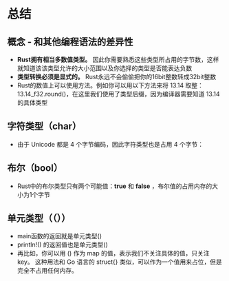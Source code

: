 # 总结

## 概念 - 和其他编程语法的差异性
- **Rust拥有相当多数值类型。** 因此你需要熟悉这些类型所占用的字节数，这样就知道该该类型允许的大小范围以及你选择的类型是否能表达负数
- **类型转换必须是显式的。** Rust永远不会偷偷把你的16bit整数转成32bit整数
- Rust的数值上可以使用方法。例如你可以用以下方法来将 13.14 取整：13.14_f32.round()，在这里我们使用了类型后缀，因为编译器需要知道 13.14 的具体类型


## 字符类型（char）
- 由于 Unicode 都是 4 个字节编码，因此字符类型也是占用 4 个字节：

## 布尔（bool）
- Rust中的布尔类型只有两个可能值：**true** 和 **false** ，布尔值的占用内存的大小为1个字节

## 单元类型（（））
- main函数的返回就是单元类型()
- println!() 的返回值也是单元类型()
- 再比如，你可以用 () 作为 map 的值，表示我们不关注具体的值，只关注 key。 这种用法和 Go 语言的 struct{} 类似，可以作为一个值用来占位，但是完全不占用任何内存。